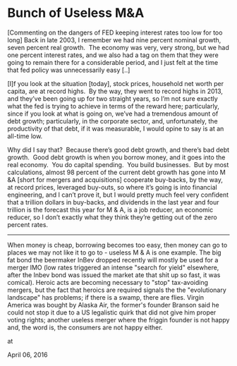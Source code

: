 # Bunch of Useless M&A
[Commenting on the dangers of FED keeping interest rates too low for too long] Back in late 2003, I remember we had nine percent nominal growth, seven percent real growth.  The economy was very, very strong, but we had one percent interest rates, and we also had a tag on them that they were going to remain there for a considerable period, and I just felt at the time that fed policy was unnecessarily easy [..]

[I]f you look at the situation [today], stock prices, household net worth per capita, are at record highs.  By the way, they went to record highs in 2013, and they’ve been going up for two straight years, so I’m not sure exactly what the fed is trying to achieve in terms of the reward here; particularly, since if you look at what is going on, we’ve had a tremendous amount of debt growth; particularly, in the corporate sector, and, unfortunately, the productivity of that debt, if it was measurable, I would opine to say is at an all-time low. 

Why did I say that?  Because there’s good debt growth, and there’s bad debt growth.  Good debt growth is when you borrow money, and it goes into the real economy.  You do capital spending.  You build businesses.  But by most calculations, almost 98 percent of the current debt growth has gone into M &A [short for mergers and acquisitions] cooperate buy-backs, by the way, at record prices, leveraged buy-outs, so where it’s going is into financial engineering, and I can’t prove it, but I would pretty much feel very confident that a trillion dollars in buy-backs, and dividends in the last year and four trillion is the forecast this year for M & A, is a job reducer, an economic reducer, so I don’t exactly what they think they’re getting out of the zero percent rates.

---

When money is cheap, borrowing becomes too easy, then money can go to places we may not like it to go to - useless M & A is one example. The big fat bond the beermaker InBev dropped recently will mostly be used for a merger IMO (low rates triggered an intense "search for yield" elsewhere, after the Inbev bond was issued the market ate that shit up so fast, it was comical). Heroic acts are becoming necessary to "stop" tax-avoiding mergers, but the fact that heroics are required signals the the "evolutionary landscape" has problems; if there is a swamp, there are flies. Virgin America was bought by Alaska Air, the former's founder Branson said he could not stop it due to a US legalistic quirk that did not give him proper voting rights; another useless merger where the friggin founder is not happy and, the word is, the consumers are not happy either. 







at

April 06, 2016















